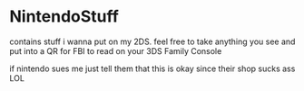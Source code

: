 # NintendoStuff
contains stuff i wanna put on my 2DS. feel free to take anything you see and put into a QR for FBI to read on your 3DS Family Console

if nintendo sues me just tell them that this is okay since their shop sucks ass LOL
